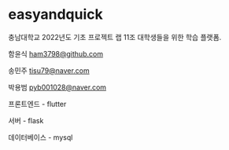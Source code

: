 # easyandquick

충남대학교 2022년도 기초 프로젝트 랩 11조
대학생들을 위한 학습 플랫폼.

함윤식 ham3798@github.com

송민주 tisu79@naver.com

박용범 pyb001028@naver.com


프론트엔드 - flutter

서버 - flask

데이터베이스 - mysql
